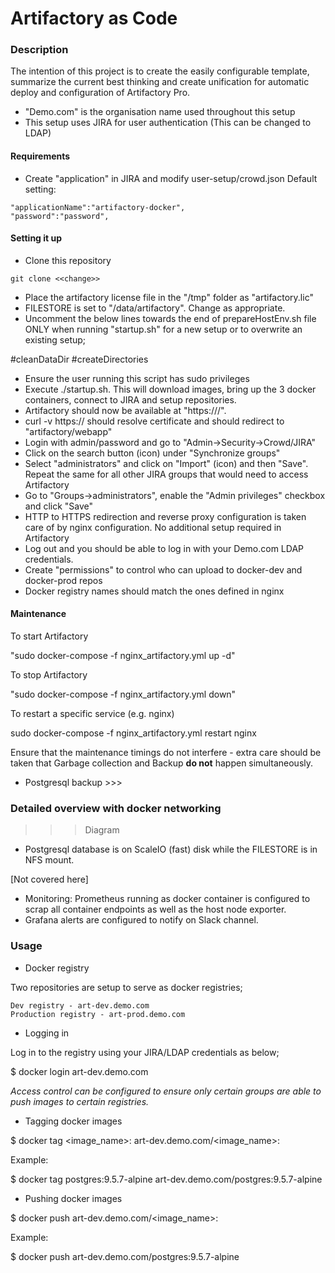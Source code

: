 # Artifactory as Code

### Description
The intention of this project is to create the easily configurable template, summarize the current best thinking and create unification for automatic deploy and configuration of Artifactory Pro.

* "Demo.com" is the organisation name used throughout this setup
* This setup uses JIRA for user authentication (This can be changed to LDAP)

#### Requirements

* Create "application" in JIRA  and modify user-setup/crowd.json
Default setting:
```
"applicationName":"artifactory-docker",
"password":"password",
```
#### Setting it up

* Clone this repository

```
git clone <<change>>
```

* Place the artifactory license file in the "/tmp" folder as "artifactory.lic"
* FILESTORE is set to "/data/artifactory". Change as appropriate.
* Uncomment the below lines towards the end of prepareHostEnv.sh file ONLY when running "startup.sh" for a new setup or to overwrite an existing setup;

#cleanDataDir
#createDirectories

* Ensure the user running this script has sudo privileges
* Execute ./startup.sh. This will download images, bring up the 3 docker containers, connect to JIRA and setup repositories.
* Artifactory should now be available at "https://<hostname>/".
* curl -v https://<hostname> should resolve certificate and should redirect to "artifactory/webapp"
* Login with admin/password and go to "Admin->Security->Crowd/JIRA"
* Click on the search button (icon) under "Synchronize groups"
* Select "administrators" and click on "Import" (icon) and then "Save". Repeat the same for all other JIRA groups that would need to access Artifactory
* Go to "Groups->administrators", enable the "Admin privileges" checkbox and click "Save"
* HTTP to HTTPS redirection and reverse proxy configuration is taken care of by nginx configuration. No additional setup required in Artifactory
* Log out and you should be able to log in with your Demo.com LDAP credentials.
* Create "permissions" to control who can upload to docker-dev and docker-prod repos
* Docker registry names should match the ones defined in nginx

#### Maintenance

To start Artifactory

"sudo docker-compose -f nginx_artifactory.yml up -d"

To stop Artifactory


"sudo docker-compose -f nginx_artifactory.yml down"

To restart a specific service (e.g. nginx)

sudo docker-compose -f nginx_artifactory.yml restart nginx


Ensure that the maintenance timings do not interfere - extra care should be taken that Garbage collection and Backup **do not** happen simultaneously.

* Postgresql backup >>>

### Detailed overview with docker networking

>>>Diagram


* Postgresql database is on ScaleIO (fast) disk while the FILESTORE is in NFS mount.

[Not covered here]
* Monitoring: Prometheus running as docker container is configured to scrap all container endpoints as well as the host node exporter.
* Grafana alerts are configured to notify on Slack channel.



### Usage

* Docker registry

Two repositories are setup to serve as docker registries;

    Dev registry - art-dev.demo.com
    Production registry - art-prod.demo.com

* Logging in

Log in to the registry using your JIRA/LDAP credentials as below;

$ docker login art-dev.demo.com

_Access control can be configured to ensure only certain groups are able to push images to certain registries._

* Tagging docker images

$ docker tag <image_name>:<tag> art-dev.demo.com/<image_name>:<tag>

Example:

$ docker tag postgres:9.5.7-alpine art-dev.demo.com/postgres:9.5.7-alpine


* Pushing docker images

$ docker push art-dev.demo.com/<image_name>:<tag>

Example:

$ docker push art-dev.demo.com/postgres:9.5.7-alpine
